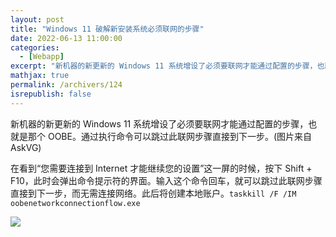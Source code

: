 ```yaml
---
layout: post
title: "Windows 11 破解新安装系统必须联网的步骤"
date: 2022-06-13 11:00:00
categories: 
  - [Webapp]
excerpt: "新机器的新更新的 Windows 11 系统增设了必须要联网才能通过配置的步骤，也就是那个 OOBE。通过执行命令可以跳过此联网步骤直接到下一步。"
mathjax: true
permalink: /archivers/124
isrepublish: false
---
```


新机器的新更新的 Windows 11 系统增设了必须要联网才能通过配置的步骤，也就是那个 OOBE。通过执行命令可以跳过此联网步骤直接到下一步。(图片来自AskVG)

在看到“您需要连接到 Internet 才能继续您的设置”这一屏的时候，按下 Shift + F10，此时会弹出命令提示符的界面。输入这个命令回车，就可以跳过此联网步骤直接到下一步，而无需连接网络。此后将创建本地账户。```taskkill /F /IM oobenetworkconnectionflow.exe```

![](https://pic1.xuehuaimg.com/proxy/https://img-blog.csdnimg.cn/4dc3d61a03a84a9a934f28649c27b1b9.png)
